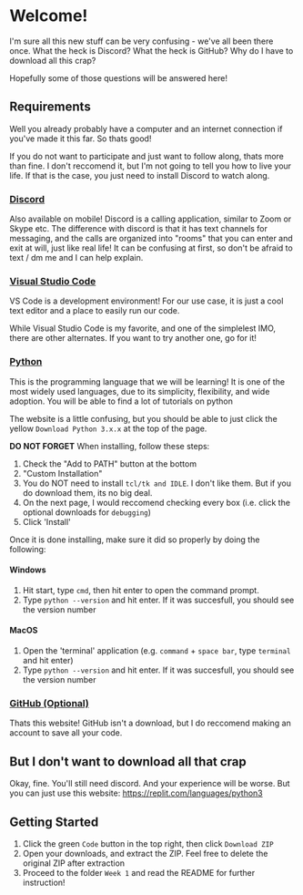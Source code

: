 # Welcome!

I'm sure all this new stuff can be very confusing - we've all been there once.
What the heck is Discord? What the heck is GitHub? Why do I have to download all this crap?

Hopefully some of those questions will be answered here!

## Requirements

Well you already probably have a computer and an internet connection if you've made it this far. So thats good!

If you do not want to participate and just want to follow along, thats more than fine. I don't reccomend it, but I'm not going to tell you how to live your life. If that is the case, you just need to install Discord to watch along.

### [Discord](https://discord.com/download)

Also available on mobile!
Discord is a calling application, similar to Zoom or Skype etc. The difference with discord is that it has text channels for messaging, and the calls are organized into "rooms" that you can enter and exit at will, just like real life! It can be confusing at first, so don't be afraid to text / dm me and I can help explain.

### [Visual Studio Code](https://code.visualstudio.com/download)

VS Code is a development environment! For our use case, it is just a cool text editor and a place to easily run our code. 

While Visual Studio Code is my favorite, and one of the simplelest IMO, there are other alternates. If you want to try another one, go for it!

### [Python](https://www.python.org/downloads/)

This is the programming language that we will be learning! It is one of the most widely used languages, due to its simplicity, flexibility, and wide adoption. You will be able to find a lot of tutorials on python

The website is a little confusing, but you should be able to just click the yellow `Download Python 3.x.x` at the top of the page. 

**DO NOT FORGET** When installing, follow these steps:

1. Check the "Add to PATH" button at the bottom
2. "Custom Installation"
3. You do NOT need to install `tcl/tk and IDLE`. I don't like them. But if you do download them, its no big deal.
4. On the next page, I would reccomend checking every box (i.e. click the optional downloads for `debugging`)
5. Click 'Install'

Once it is done installing, make sure it did so properly by doing the following:

#### Windows

1. Hit start, type `cmd`, then hit enter to open the command prompt.
2. Type `python --version` and hit enter. If it was succesfull, you should see the version number 
  
#### MacOS

1. Open the 'terminal' application (e.g. `command` + `space bar`, type `terminal` and hit enter)
2. Type `python --version` and hit enter. If it was succesfull, you should see the version number

### [GitHub (Optional)](https://github.com/FichNein/Learn-2-Code/)

Thats this website! GitHub isn't a download, but I do reccomend making an account to save all your code.

## But I don't want to download all that crap

Okay, fine. You'll still need discord. And your experience will be worse. 
But you can just use this website: https://replit.com/languages/python3

## Getting Started

1. Click the green `Code` button in the top right, then click `Download ZIP`
2. Open your downloads, and extract the ZIP. Feel free to delete the original ZIP after extraction
3. Proceed to the folder `Week 1` and read the README for further instruction!
